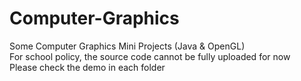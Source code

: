 # Computer-Graphics
Some Computer Graphics Mini Projects (Java & OpenGL)  
For school policy, the source code cannot be fully uploaded for now  
Please check the demo in each folder
